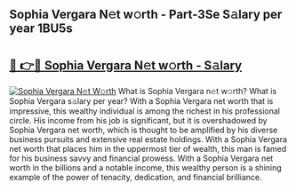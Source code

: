 ## Sophia Vergara N𝚎t w𝚘rth - Part-3Se S𝚊lary per year 1BU5s

# <h2><a href="http://gc52e6o.nevu.top/?p=Sophia+Vergara">🔗 👉🔴 Sophia Vergara N𝚎t w𝚘rth - S𝚊lary</a></h2>

[![Sophia Vergara N𝚎t W𝚘rth](https://i.imgur.com/Oavwk0R.jpeg)](http://gc52e6o.nevu.top/?p=Sophia+Vergara)
What is Sophia Vergara n𝚎t w𝚘rth? What is Sophia Vergara s𝚊lary per year?
With a Sophia Vergara net worth that is impressive, this wealthy individual is among the richest in his professional circle. His income from his job is significant, but it is overshadowed by Sophia Vergara net worth, which is thought to be amplified by his diverse business pursuits and extensive real estate holdings. With a Sophia Vergara net worth that places him in the uppermost tier of wealth, this man is famed for his business savvy and financial prowess. With a Sophia Vergara net worth in the billions and a notable income, this wealthy person is a shining example of the power of tenacity, dedication, and financial brilliance.
